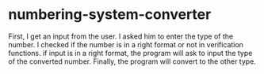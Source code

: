 # numbering-system-converter
First, I get an input from the user.
I asked him to enter the type of the number.
I checked if the number is in a right format or not in verification functions.
if input is in a right format, the program will ask to input the type of the converted number. 
Finally, the program will convert to the other type.
